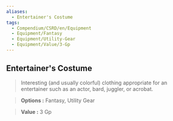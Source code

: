 ```yaml
---
aliases:
  - Entertainer's Costume
tags:
  - Compendium/CSRD/en/Equipment
  - Equipment/Fantasy
  - Equipment/Utility-Gear
  - Equipment/Value/3-Gp
---
```

  
    
## Entertainer's Costume    
    
>Interesting (and usually colorful) clothing appropriate for an entertainer such as an actor, bard, juggler, or acrobat.    
> **Options :** Fantasy, Utility Gear    
> **Value :** 3 Gp